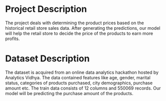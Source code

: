 <h1> Project Description </h1>
The project deals with determining the product prices based on the historical retail store sales data. After generating the predictions, our model will help the retail store to decide the price of the products to earn more profits.

<h1> Dataset Description </h1>
The dataset is acquired from an online data analytics hackathon hosted by Analytics Vidhya. The data contained features like age, gender, marital status, categories of products purchased, city demographics, purchase amount etc. The train data consists of 12 columns and 550069 records. Our model will be predicting the purchase amount of the products.
